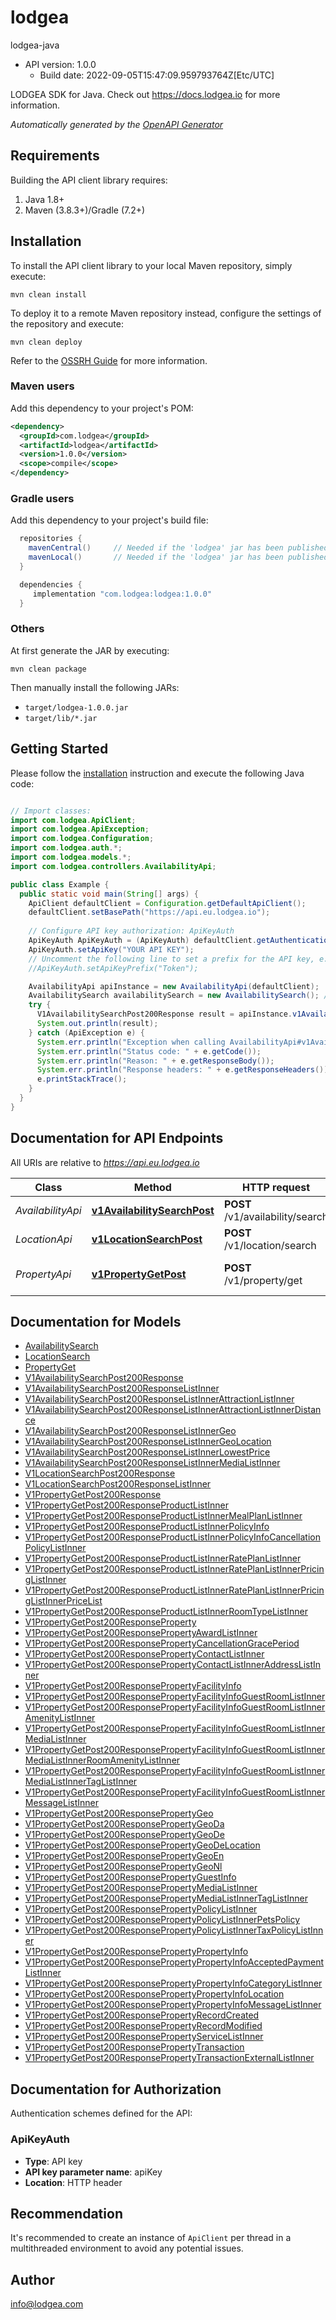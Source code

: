 # lodgea

lodgea-java
- API version: 1.0.0
  - Build date: 2022-09-05T15:47:09.959793764Z[Etc/UTC]

LODGEA SDK for Java. Check out https://docs.lodgea.io for more information.


*Automatically generated by the [OpenAPI Generator](https://openapi-generator.tech)*


## Requirements

Building the API client library requires:
1. Java 1.8+
2. Maven (3.8.3+)/Gradle (7.2+)

## Installation

To install the API client library to your local Maven repository, simply execute:

```shell
mvn clean install
```

To deploy it to a remote Maven repository instead, configure the settings of the repository and execute:

```shell
mvn clean deploy
```

Refer to the [OSSRH Guide](http://central.sonatype.org/pages/ossrh-guide.html) for more information.

### Maven users

Add this dependency to your project's POM:

```xml
<dependency>
  <groupId>com.lodgea</groupId>
  <artifactId>lodgea</artifactId>
  <version>1.0.0</version>
  <scope>compile</scope>
</dependency>
```

### Gradle users

Add this dependency to your project's build file:

```groovy
  repositories {
    mavenCentral()     // Needed if the 'lodgea' jar has been published to maven central.
    mavenLocal()       // Needed if the 'lodgea' jar has been published to the local maven repo.
  }

  dependencies {
     implementation "com.lodgea:lodgea:1.0.0"
  }
```

### Others

At first generate the JAR by executing:

```shell
mvn clean package
```

Then manually install the following JARs:

* `target/lodgea-1.0.0.jar`
* `target/lib/*.jar`

## Getting Started

Please follow the [installation](#installation) instruction and execute the following Java code:

```java

// Import classes:
import com.lodgea.ApiClient;
import com.lodgea.ApiException;
import com.lodgea.Configuration;
import com.lodgea.auth.*;
import com.lodgea.models.*;
import com.lodgea.controllers.AvailabilityApi;

public class Example {
  public static void main(String[] args) {
    ApiClient defaultClient = Configuration.getDefaultApiClient();
    defaultClient.setBasePath("https://api.eu.lodgea.io");
    
    // Configure API key authorization: ApiKeyAuth
    ApiKeyAuth ApiKeyAuth = (ApiKeyAuth) defaultClient.getAuthentication("ApiKeyAuth");
    ApiKeyAuth.setApiKey("YOUR API KEY");
    // Uncomment the following line to set a prefix for the API key, e.g. "Token" (defaults to null)
    //ApiKeyAuth.setApiKeyPrefix("Token");

    AvailabilityApi apiInstance = new AvailabilityApi(defaultClient);
    AvailabilitySearch availabilitySearch = new AvailabilitySearch(); // AvailabilitySearch | Search Criteria, all parameters are optional
    try {
      V1AvailabilitySearchPost200Response result = apiInstance.v1AvailabilitySearchPost(availabilitySearch);
      System.out.println(result);
    } catch (ApiException e) {
      System.err.println("Exception when calling AvailabilityApi#v1AvailabilitySearchPost");
      System.err.println("Status code: " + e.getCode());
      System.err.println("Reason: " + e.getResponseBody());
      System.err.println("Response headers: " + e.getResponseHeaders());
      e.printStackTrace();
    }
  }
}

```

## Documentation for API Endpoints

All URIs are relative to *https://api.eu.lodgea.io*

Class | Method | HTTP request | Description
------------ | ------------- | ------------- | -------------
*AvailabilityApi* | [**v1AvailabilitySearchPost**](docs/AvailabilityApi.md#v1AvailabilitySearchPost) | **POST** /v1/availability/search | Search for Availability
*LocationApi* | [**v1LocationSearchPost**](docs/LocationApi.md#v1LocationSearchPost) | **POST** /v1/location/search | Search for Location
*PropertyApi* | [**v1PropertyGetPost**](docs/PropertyApi.md#v1PropertyGetPost) | **POST** /v1/property/get | Get Property by ID


## Documentation for Models

 - [AvailabilitySearch](docs/AvailabilitySearch.md)
 - [LocationSearch](docs/LocationSearch.md)
 - [PropertyGet](docs/PropertyGet.md)
 - [V1AvailabilitySearchPost200Response](docs/V1AvailabilitySearchPost200Response.md)
 - [V1AvailabilitySearchPost200ResponseListInner](docs/V1AvailabilitySearchPost200ResponseListInner.md)
 - [V1AvailabilitySearchPost200ResponseListInnerAttractionListInner](docs/V1AvailabilitySearchPost200ResponseListInnerAttractionListInner.md)
 - [V1AvailabilitySearchPost200ResponseListInnerAttractionListInnerDistance](docs/V1AvailabilitySearchPost200ResponseListInnerAttractionListInnerDistance.md)
 - [V1AvailabilitySearchPost200ResponseListInnerGeo](docs/V1AvailabilitySearchPost200ResponseListInnerGeo.md)
 - [V1AvailabilitySearchPost200ResponseListInnerGeoLocation](docs/V1AvailabilitySearchPost200ResponseListInnerGeoLocation.md)
 - [V1AvailabilitySearchPost200ResponseListInnerLowestPrice](docs/V1AvailabilitySearchPost200ResponseListInnerLowestPrice.md)
 - [V1AvailabilitySearchPost200ResponseListInnerMediaListInner](docs/V1AvailabilitySearchPost200ResponseListInnerMediaListInner.md)
 - [V1LocationSearchPost200Response](docs/V1LocationSearchPost200Response.md)
 - [V1LocationSearchPost200ResponseListInner](docs/V1LocationSearchPost200ResponseListInner.md)
 - [V1PropertyGetPost200Response](docs/V1PropertyGetPost200Response.md)
 - [V1PropertyGetPost200ResponseProductListInner](docs/V1PropertyGetPost200ResponseProductListInner.md)
 - [V1PropertyGetPost200ResponseProductListInnerMealPlanListInner](docs/V1PropertyGetPost200ResponseProductListInnerMealPlanListInner.md)
 - [V1PropertyGetPost200ResponseProductListInnerPolicyInfo](docs/V1PropertyGetPost200ResponseProductListInnerPolicyInfo.md)
 - [V1PropertyGetPost200ResponseProductListInnerPolicyInfoCancellationPolicyListInner](docs/V1PropertyGetPost200ResponseProductListInnerPolicyInfoCancellationPolicyListInner.md)
 - [V1PropertyGetPost200ResponseProductListInnerRatePlanListInner](docs/V1PropertyGetPost200ResponseProductListInnerRatePlanListInner.md)
 - [V1PropertyGetPost200ResponseProductListInnerRatePlanListInnerPricingListInner](docs/V1PropertyGetPost200ResponseProductListInnerRatePlanListInnerPricingListInner.md)
 - [V1PropertyGetPost200ResponseProductListInnerRatePlanListInnerPricingListInnerPriceList](docs/V1PropertyGetPost200ResponseProductListInnerRatePlanListInnerPricingListInnerPriceList.md)
 - [V1PropertyGetPost200ResponseProductListInnerRoomTypeListInner](docs/V1PropertyGetPost200ResponseProductListInnerRoomTypeListInner.md)
 - [V1PropertyGetPost200ResponseProperty](docs/V1PropertyGetPost200ResponseProperty.md)
 - [V1PropertyGetPost200ResponsePropertyAwardListInner](docs/V1PropertyGetPost200ResponsePropertyAwardListInner.md)
 - [V1PropertyGetPost200ResponsePropertyCancellationGracePeriod](docs/V1PropertyGetPost200ResponsePropertyCancellationGracePeriod.md)
 - [V1PropertyGetPost200ResponsePropertyContactListInner](docs/V1PropertyGetPost200ResponsePropertyContactListInner.md)
 - [V1PropertyGetPost200ResponsePropertyContactListInnerAddressListInner](docs/V1PropertyGetPost200ResponsePropertyContactListInnerAddressListInner.md)
 - [V1PropertyGetPost200ResponsePropertyFacilityInfo](docs/V1PropertyGetPost200ResponsePropertyFacilityInfo.md)
 - [V1PropertyGetPost200ResponsePropertyFacilityInfoGuestRoomListInner](docs/V1PropertyGetPost200ResponsePropertyFacilityInfoGuestRoomListInner.md)
 - [V1PropertyGetPost200ResponsePropertyFacilityInfoGuestRoomListInnerAmenityListInner](docs/V1PropertyGetPost200ResponsePropertyFacilityInfoGuestRoomListInnerAmenityListInner.md)
 - [V1PropertyGetPost200ResponsePropertyFacilityInfoGuestRoomListInnerMediaListInner](docs/V1PropertyGetPost200ResponsePropertyFacilityInfoGuestRoomListInnerMediaListInner.md)
 - [V1PropertyGetPost200ResponsePropertyFacilityInfoGuestRoomListInnerMediaListInnerRoomAmenityListInner](docs/V1PropertyGetPost200ResponsePropertyFacilityInfoGuestRoomListInnerMediaListInnerRoomAmenityListInner.md)
 - [V1PropertyGetPost200ResponsePropertyFacilityInfoGuestRoomListInnerMediaListInnerTagListInner](docs/V1PropertyGetPost200ResponsePropertyFacilityInfoGuestRoomListInnerMediaListInnerTagListInner.md)
 - [V1PropertyGetPost200ResponsePropertyFacilityInfoGuestRoomListInnerMessageListInner](docs/V1PropertyGetPost200ResponsePropertyFacilityInfoGuestRoomListInnerMessageListInner.md)
 - [V1PropertyGetPost200ResponsePropertyGeo](docs/V1PropertyGetPost200ResponsePropertyGeo.md)
 - [V1PropertyGetPost200ResponsePropertyGeoDa](docs/V1PropertyGetPost200ResponsePropertyGeoDa.md)
 - [V1PropertyGetPost200ResponsePropertyGeoDe](docs/V1PropertyGetPost200ResponsePropertyGeoDe.md)
 - [V1PropertyGetPost200ResponsePropertyGeoDeLocation](docs/V1PropertyGetPost200ResponsePropertyGeoDeLocation.md)
 - [V1PropertyGetPost200ResponsePropertyGeoEn](docs/V1PropertyGetPost200ResponsePropertyGeoEn.md)
 - [V1PropertyGetPost200ResponsePropertyGeoNl](docs/V1PropertyGetPost200ResponsePropertyGeoNl.md)
 - [V1PropertyGetPost200ResponsePropertyGuestInfo](docs/V1PropertyGetPost200ResponsePropertyGuestInfo.md)
 - [V1PropertyGetPost200ResponsePropertyMediaListInner](docs/V1PropertyGetPost200ResponsePropertyMediaListInner.md)
 - [V1PropertyGetPost200ResponsePropertyMediaListInnerTagListInner](docs/V1PropertyGetPost200ResponsePropertyMediaListInnerTagListInner.md)
 - [V1PropertyGetPost200ResponsePropertyPolicyListInner](docs/V1PropertyGetPost200ResponsePropertyPolicyListInner.md)
 - [V1PropertyGetPost200ResponsePropertyPolicyListInnerPetsPolicy](docs/V1PropertyGetPost200ResponsePropertyPolicyListInnerPetsPolicy.md)
 - [V1PropertyGetPost200ResponsePropertyPolicyListInnerTaxPolicyListInner](docs/V1PropertyGetPost200ResponsePropertyPolicyListInnerTaxPolicyListInner.md)
 - [V1PropertyGetPost200ResponsePropertyPropertyInfo](docs/V1PropertyGetPost200ResponsePropertyPropertyInfo.md)
 - [V1PropertyGetPost200ResponsePropertyPropertyInfoAcceptedPaymentListInner](docs/V1PropertyGetPost200ResponsePropertyPropertyInfoAcceptedPaymentListInner.md)
 - [V1PropertyGetPost200ResponsePropertyPropertyInfoCategoryListInner](docs/V1PropertyGetPost200ResponsePropertyPropertyInfoCategoryListInner.md)
 - [V1PropertyGetPost200ResponsePropertyPropertyInfoLocation](docs/V1PropertyGetPost200ResponsePropertyPropertyInfoLocation.md)
 - [V1PropertyGetPost200ResponsePropertyPropertyInfoMessageListInner](docs/V1PropertyGetPost200ResponsePropertyPropertyInfoMessageListInner.md)
 - [V1PropertyGetPost200ResponsePropertyRecordCreated](docs/V1PropertyGetPost200ResponsePropertyRecordCreated.md)
 - [V1PropertyGetPost200ResponsePropertyRecordModified](docs/V1PropertyGetPost200ResponsePropertyRecordModified.md)
 - [V1PropertyGetPost200ResponsePropertyServiceListInner](docs/V1PropertyGetPost200ResponsePropertyServiceListInner.md)
 - [V1PropertyGetPost200ResponsePropertyTransaction](docs/V1PropertyGetPost200ResponsePropertyTransaction.md)
 - [V1PropertyGetPost200ResponsePropertyTransactionExternalListInner](docs/V1PropertyGetPost200ResponsePropertyTransactionExternalListInner.md)


## Documentation for Authorization

Authentication schemes defined for the API:
### ApiKeyAuth

- **Type**: API key
- **API key parameter name**: apiKey
- **Location**: HTTP header


## Recommendation

It's recommended to create an instance of `ApiClient` per thread in a multithreaded environment to avoid any potential issues.

## Author

info@lodgea.com

